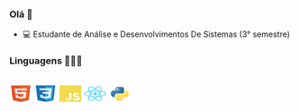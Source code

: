 ### Olá 👋

- 💻 Estudante de Análise e Desenvolvimentos De Sistemas (3° semestre)

  
### Linguagens 👨🏻‍💻 
<div style="display: inline_block"><br>
  <img align="center" alt="davigotardi-HTML" height="30" width="40" src="https://raw.githubusercontent.com/devicons/devicon/master/icons/html5/html5-original.svg">
  <img align="center" alt="davigotardi-CSS" height="30" width="40" src="https://raw.githubusercontent.com/devicons/devicon/master/icons/css3/css3-original.svg"> 
  <img align="center" alt="davigotardi-Js" height="30" width="40" src="https://raw.githubusercontent.com/devicons/devicon/master/icons/javascript/javascript-plain.svg">
  <img align="center" alt="davigotardi-React" height="30" width="40" src="https://raw.githubusercontent.com/devicons/devicon/master/icons/react/react-original.svg">
  <img align="center" alt="davigotardi-Python" height="30" width="40" src="https://raw.githubusercontent.com/devicons/devicon/master/icons/python/python-original.svg">
</div>
